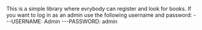 This is a simple library where evrybody can register and look for books. 
If you want to log in as an admin use the following username and password:
---USERNAME: Admin
---PASSWORD: admin
